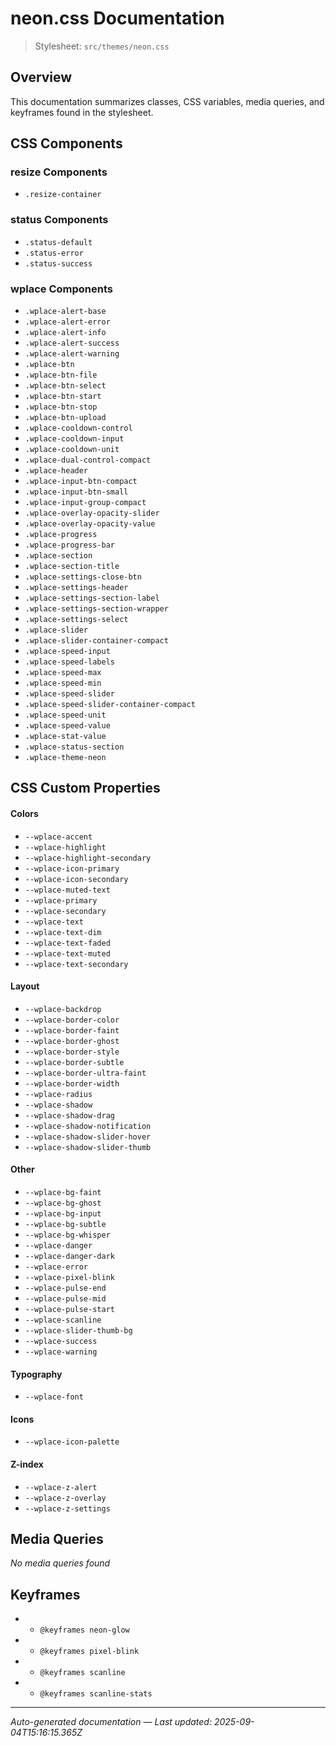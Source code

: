 # neon.css Documentation

> Stylesheet: `src/themes/neon.css`

## Overview

This documentation summarizes classes, CSS variables, media queries, and keyframes found in the stylesheet.

## CSS Components

### resize Components
- `.resize-container`

### status Components
- `.status-default`
- `.status-error`
- `.status-success`

### wplace Components
- `.wplace-alert-base`
- `.wplace-alert-error`
- `.wplace-alert-info`
- `.wplace-alert-success`
- `.wplace-alert-warning`
- `.wplace-btn`
- `.wplace-btn-file`
- `.wplace-btn-select`
- `.wplace-btn-start`
- `.wplace-btn-stop`
- `.wplace-btn-upload`
- `.wplace-cooldown-control`
- `.wplace-cooldown-input`
- `.wplace-cooldown-unit`
- `.wplace-dual-control-compact`
- `.wplace-header`
- `.wplace-input-btn-compact`
- `.wplace-input-btn-small`
- `.wplace-input-group-compact`
- `.wplace-overlay-opacity-slider`
- `.wplace-overlay-opacity-value`
- `.wplace-progress`
- `.wplace-progress-bar`
- `.wplace-section`
- `.wplace-section-title`
- `.wplace-settings-close-btn`
- `.wplace-settings-header`
- `.wplace-settings-section-label`
- `.wplace-settings-section-wrapper`
- `.wplace-settings-select`
- `.wplace-slider`
- `.wplace-slider-container-compact`
- `.wplace-speed-input`
- `.wplace-speed-labels`
- `.wplace-speed-max`
- `.wplace-speed-min`
- `.wplace-speed-slider`
- `.wplace-speed-slider-container-compact`
- `.wplace-speed-unit`
- `.wplace-speed-value`
- `.wplace-stat-value`
- `.wplace-status-section`
- `.wplace-theme-neon`


## CSS Custom Properties

#### Colors
- `--wplace-accent`
- `--wplace-highlight`
- `--wplace-highlight-secondary`
- `--wplace-icon-primary`
- `--wplace-icon-secondary`
- `--wplace-muted-text`
- `--wplace-primary`
- `--wplace-secondary`
- `--wplace-text`
- `--wplace-text-dim`
- `--wplace-text-faded`
- `--wplace-text-muted`
- `--wplace-text-secondary`

#### Layout
- `--wplace-backdrop`
- `--wplace-border-color`
- `--wplace-border-faint`
- `--wplace-border-ghost`
- `--wplace-border-style`
- `--wplace-border-subtle`
- `--wplace-border-ultra-faint`
- `--wplace-border-width`
- `--wplace-radius`
- `--wplace-shadow`
- `--wplace-shadow-drag`
- `--wplace-shadow-notification`
- `--wplace-shadow-slider-hover`
- `--wplace-shadow-slider-thumb`

#### Other
- `--wplace-bg-faint`
- `--wplace-bg-ghost`
- `--wplace-bg-input`
- `--wplace-bg-subtle`
- `--wplace-bg-whisper`
- `--wplace-danger`
- `--wplace-danger-dark`
- `--wplace-error`
- `--wplace-pixel-blink`
- `--wplace-pulse-end`
- `--wplace-pulse-mid`
- `--wplace-pulse-start`
- `--wplace-scanline`
- `--wplace-slider-thumb-bg`
- `--wplace-success`
- `--wplace-warning`

#### Typography
- `--wplace-font`

#### Icons
- `--wplace-icon-palette`

#### Z-index
- `--wplace-z-alert`
- `--wplace-z-overlay`
- `--wplace-z-settings`


## Media Queries

*No media queries found*

## Keyframes

- - `@keyframes neon-glow`
- - `@keyframes pixel-blink`
- - `@keyframes scanline`
- - `@keyframes scanline-stats`

---

*Auto-generated documentation — Last updated: 2025-09-04T15:16:15.365Z*
